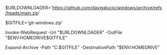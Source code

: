 $URLDOWNLOADER='https://github.com/davigalucio/windows/archive/refs/heads/main.zip'

$GITFILE='git-windows.zip'

Invoke-WebRequest -Uri "$URLDOWNLOADER" -OutFile "$ENV:HOMEDRIVE\$GITFILE"

Expand-Archive -Path "C:\$GITFILE" -DestinationPath "$ENV:HOMEDRIVE\"
